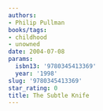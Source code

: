 ```yaml
---
authors:
- Philip Pullman
books/tags:
- childhood
- unowned
date: 2004-07-08
params:
  isbn13: '9780345413369'
  year: '1998'
slug: '9780345413369'
star_rating: 0
title: The Subtle Knife
---
```


<!--more-->